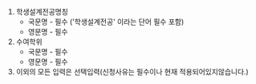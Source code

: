 1. 학생설계전공명칭
	- 국문명 - 필수 ('학생설계전공' 이라는 단어 필수 포함)
	- 영문명 - 필수
2. 수여학위
	- 국문명 - 필수
	- 영문명 - 필수
3. 이외의 모든 입력은 선택입력(신청사유는 필수이나 현재 적용되어있지않습니다.)